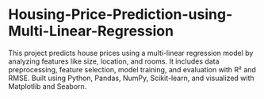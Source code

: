 # Housing-Price-Prediction-using-Multi-Linear-Regression
This project predicts house prices using a multi-linear regression model by analyzing features like size, location, and rooms. It includes data preprocessing, feature selection, model training, and evaluation with R² and RMSE. Built using Python, Pandas, NumPy, Scikit-learn, and visualized with Matplotlib and Seaborn.
